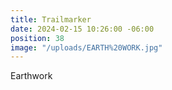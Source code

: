 ```yaml
---
title: Trailmarker
date: 2024-02-15 10:26:00 -06:00
position: 38
image: "/uploads/EARTH%20WORK.jpg"
---
```


Earthwork